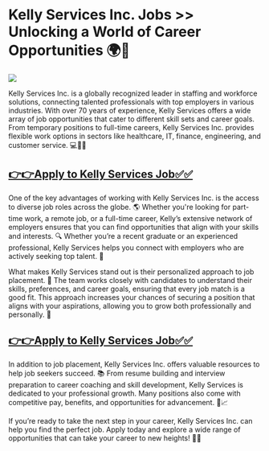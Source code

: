 # Kelly Services Inc. Jobs >> Unlocking a World of Career Opportunities 🌍💼

![](https://i.imgur.com/DEy2W76.jpeg)

Kelly Services Inc. is a globally recognized leader in staffing and workforce solutions, connecting talented professionals with top employers in various industries. With over 70 years of experience, Kelly Services offers a wide array of job opportunities that cater to different skill sets and career goals. From temporary positions to full-time careers, Kelly Services Inc. provides flexible work options in sectors like healthcare, IT, finance, engineering, and customer service. 💻🏥💼

## [**👉👉Apply to Kelly Services Job✅✅**](https://usa-new-jobs.blogspot.com/2025/01/kelly-services-job.html)

One of the key advantages of working with Kelly Services Inc. is the access to diverse job roles across the globe. 🌎 Whether you're looking for part-time work, a remote job, or a full-time career, Kelly’s extensive network of employers ensures that you can find opportunities that align with your skills and interests. 🔍 Whether you’re a recent graduate or an experienced professional, Kelly Services helps you connect with employers who are actively seeking top talent. 🚀

What makes Kelly Services stand out is their personalized approach to job placement. 🤝 The team works closely with candidates to understand their skills, preferences, and career goals, ensuring that every job match is a good fit. This approach increases your chances of securing a position that aligns with your aspirations, allowing you to grow both professionally and personally. 🌱

## [**👉👉Apply to Kelly Services Job✅✅**](https://usa-new-jobs.blogspot.com/2025/01/kelly-services-job.html)

In addition to job placement, Kelly Services Inc. offers valuable resources to help job seekers succeed. 📚 From resume building and interview preparation to career coaching and skill development, Kelly Services is dedicated to your professional growth. Many positions also come with competitive pay, benefits, and opportunities for advancement. 💸📈

If you’re ready to take the next step in your career, Kelly Services Inc. can help you find the perfect job. Apply today and explore a wide range of opportunities that can take your career to new heights! 🚀🌟
